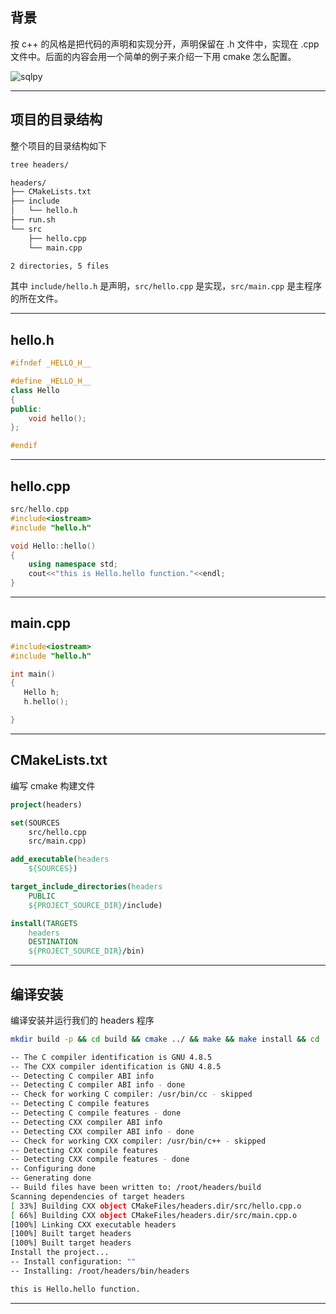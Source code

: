 ## 背景
按 c++ 的风格是把代码的声明和实现分开，声明保留在 .h 文件中，实现在 .cpp 文件中。后面的内容会用一个简单的例子来介绍一下用 cmake 怎么配置。

![sqlpy](static/2020-41/cmake-04.jpg)

---


## 项目的目录结构
整个项目的目录结构如下
```bash
tree headers/

headers/
├── CMakeLists.txt
├── include
│   └── hello.h
├── run.sh
└── src
    ├── hello.cpp
    └── main.cpp

2 directories, 5 files
```
其中 `include/hello.h` 是声明，`src/hello.cpp` 是实现，`src/main.cpp` 是主程序的所在文件。


--- 


## hello.h
```cpp
#ifndef _HELLO_H__

#define _HELLO_H__
class Hello
{
public:
    void hello();
};

#endif
```

---

## hello.cpp
```cpp
src/hello.cpp                                                        
#include<iostream>
#include "hello.h"

void Hello::hello()
{
    using namespace std;
    cout<<"this is Hello.hello function."<<endl;
}
```

---

## main.cpp
```cpp
#include<iostream>
#include "hello.h"

int main()
{
   Hello h;
   h.hello();

}
```

---

## CMakeLists.txt
编写 cmake 构建文件
```cmake
project(headers)

set(SOURCES
    src/hello.cpp
    src/main.cpp)

add_executable(headers 
    ${SOURCES})

target_include_directories(headers
    PUBLIC
    ${PROJECT_SOURCE_DIR}/include)

install(TARGETS
    headers
    DESTINATION
    ${PROJECT_SOURCE_DIR}/bin)
```

---
## 编译安装
编译安装并运行我们的 headers 程序
```bash
mkdir build -p && cd build && cmake ../ && make && make install && cd ../bin && echo '' && ./headers

-- The C compiler identification is GNU 4.8.5
-- The CXX compiler identification is GNU 4.8.5
-- Detecting C compiler ABI info
-- Detecting C compiler ABI info - done
-- Check for working C compiler: /usr/bin/cc - skipped
-- Detecting C compile features
-- Detecting C compile features - done
-- Detecting CXX compiler ABI info
-- Detecting CXX compiler ABI info - done
-- Check for working CXX compiler: /usr/bin/c++ - skipped
-- Detecting CXX compile features
-- Detecting CXX compile features - done
-- Configuring done
-- Generating done
-- Build files have been written to: /root/headers/build
Scanning dependencies of target headers
[ 33%] Building CXX object CMakeFiles/headers.dir/src/hello.cpp.o
[ 66%] Building CXX object CMakeFiles/headers.dir/src/main.cpp.o
[100%] Linking CXX executable headers
[100%] Built target headers
[100%] Built target headers
Install the project...
-- Install configuration: ""
-- Installing: /root/headers/bin/headers

this is Hello.hello function.
```

---


